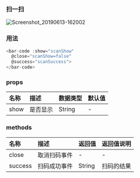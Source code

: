 ### 扫一扫

![Screenshot_20190613-162002](http://ps574m5ib.bkt.clouddn.com/Screenshot_20190613-162002.png)

### 用法

```js
<bar-code :show="scanShow"
  @close="scanShow=false"
  @success="scanSuccess">
</bar-code>
```

### props

| 名称   | 描述   | 数据类型   | 默认值 |
| :--- | :--- | ------ | --- |
| show | 是否显示 | String | -   |

### methods

| 名称      | 描述     | 返回值    | 返回值说明 |
| :------ | :----- | ------ | ----- |
| close   | 取消扫码事件 | -      | -     |
| success | 扫码成功事件 | String | 扫码的结果 |
